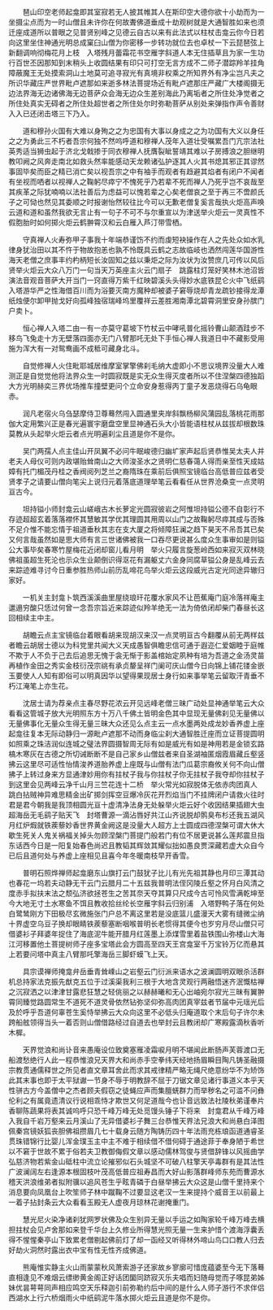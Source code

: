 <!-- { "loadSidebar": true } -->
　　琶山印空老师起龛即其室寂若无人披其帷其人在斯印空大德你欲十小劫而为一坐摄尘点而为一时山僧且未许你在何故聻佛道垂成十劫观树就是大通智胜如来也须迁座成道所以普眼之见普贤别峰之见德云自古以来有此法式以柱杖击龛云你今日若向这里坐住神通光明总成窠臼山僧为你密移一步转功就位去也卓杖一下云琵琶弦上新翻调响彻梅花月上枝　入塔残月蕾霜花书空雁字斜道人本无住插草且为家一生功行百世丕因那知到末稍头上收圆结果有印只可打空无言方成不二师子潜踪羚羊挂角障蔽魔王无处摸索洞山土地莫可追寻寂光有真境非权乘之所知界外有净尘岂凡夫之所识华藏庄严世界毗卢遮那如来逝多林法菩提场近有毗卢遮那庄严藏广大楼阁摄无边法界海无边诸佛海无边菩萨众会海无边众生差别海此乃离垢者之所住处净觉者之所住处真实无碍者之所住处超世者之所住处尔时弥勒菩萨从别处来弹指作声令善财入入已还闭击塔三下乃入。

　　道和穆孙火国有大难以身殉之之为忠国有大事以身成之之为功国有大义以身任之之为勇此三不朽者吾宗何独不然呜呼道和穆禅人茂年入道壮受嘱累吾门亢宗法社英秀适当狮虫起于济北戈戟掺于同衣穆禅人抚膺裂眦誓靖其难以子房搏浪之胆继明教叩阙之风奔走南北如救头然率能感动天龙赖诸弘护逐其人火其书熄其邪正其谬然事固毕矣而臣之精已消亡矣以视吾宗之中有袖手而观者有趋避其焰者有闭户不闻者有坐视而哂者以视禅人之鞠躬尽瘁宁不愧死乎乃若辈不死而禅人乃死乎岂不哀哉至其疾革之际犹喃喃以法社善后为虑益可以愧若辈之心矣老僧哀之至于再三不啻颜氏子之可恸也然见其委顺之时报谢怡然较往比今可以无歉老僧复奚言哉执火炬高声唤云道和道和虽然我欲无言止有一句子不可不与尔重宣以为津送举火炬云一灵真性不假胞胎时如何掷火炬云鹤翀霄汉和云白雁入芦汀带雪栖。

　　守真禅人火寿弥甲子事我十年端恭谨饬不约而虔短袂操作在人之先处众如水乳律身犹治田以其不忤于物故抱恙也孰不怜既具云鹤之志故临岐也洒然闯莲华国游性海天老僧之庶事丰约杓柄短长汝固知之兹以秉炬之际为汝状为汝赞庶几可传以风后贤举火炬云大众八万门一句当天万英座主火云门扇子　跳露柱灯笼好笑林木池沼皆演法音观音菩萨大开当门一窍直得万紫千红映碧溪头头得妙水底铁昆仑火中飞纸鹞　入塔游华严之性海借百川而为浴要灭南方魔种却被婆子窘辱烧却青龙疏钞接得龙潭纸烛便尔卸甲抛戈好向孤峰独宿瑞峰坞里覆祥云差胜湘南潭北碧霄洞里安身孙膑门户卖卜。

　　恒心禅人入塔二由一有一亦莫守葛坡下竹杖云中哮吼普化摇铃曹山颠酒跬步不移鸟飞兔走十方无壁落四面亦无门八臂那吒无处下手恒心禅人我道日中不藏影受用施为浑大有一对鸳鸯画不成秪可藏身北斗。

　　自觉修禅人火住毗耶城居维摩室掌擎佛刹毛纳大虚即小不思议境界没量大人难测正是自觉觉他将法界众生一时圆寂既是实无众生得灭度者所以不住涅槃四德独蹈大方光明赫奕三界优场推车撞壁更问个立命安身惹得丙丁童子发恶烧得石乌龟眼赤。

　　润凡老宿火乌刍瑟摩侍卫尊蓦然闯入圆通里夹岸斜飘杨柳风蒲园乱落桃花雨那伽大定用繁兴正是春光遍寰宇磨盘空里显神通石头大小皆能语柱杖从兹拔却根数珠莫教从头起举火炬云者点光明遍刹尘且道是你不是你。

　　吴门两孺人点主佳山开凤翼不必问牛眠峻德归幽圹家声起后贤恭惟吴太夫人并老夫人母仪可则内政堪贻耸南山之大师浚圣水之贤明仁慈春蔼人得而亲至性天成姑嫜有托门楣茂丹桂之香阀阅列芝兰之裔隋珠在乘前后俱照宝镜临台高低普应兹者受贤孝子之请要山僧向笔尖上说归元着落底道理举笔云看看任从世界沧桑变一点灵明亘古今。

　　坦持镒小师封龛云山嵯峨古木长萝定光圆寂彼岩之阿惟坦持镒公德不自彰行不存迹超超玄着落落襟怀其慧敏其学优其理圆其用周以山门之故鞠躬尽瘁其成与否殊不足介惟不能忘情于祖道垂秋其志在支大厦之将倾障狂澜之趋下昊天不吊吾其已矣又何言哉虽然如是思大师有言三世诸佛被我一口吞尽更说甚么度众生事审如是则镒公大事毕矣春寒竹屋梅花近闭却窗儿看月明　举火只履言旋葱岭西如来寂灭双林晓佛祖虽超生死沦也示众生业颠倒识得沤花有漏躯丈六金身同腐草镒公身是乱峰云去来踪迹难寻讨今日重参胜热师山前历乱啼花鸟举火炬云这段威光古定光同途异辙归家好。

　　一机关主封龛卜筑西溪溪曲里屋绕琅玕花覆水家风不让芭蕉庵门庭冷落祥庵主邋遢穷酸只恁过何曾一念吾宗旨近来踪迹似羚羊绝无一法为倚依闭却柴门春昼长这回相续主中主。

　　胡瞻云点主宝镜临台着眼看胡来现胡汉来汉一点灵明亘古今翻覆从前无两样兹者瞻云胡居士德以为科党里共闻大义天成愚智俱瞻忠信可通于遐迩仁爱姻睦于庭帷不欺于人不负于己去后追思无愧于衾无惭于影盖棺始定夙种有培为吾道之金汤灵苗再植作金田之秀实金枝衍茂宗祧有承贞嫠呈祥门阑可庆山僧今日向锦上铺花镂金嵌玉要使人人知有即俗可以明真因华以望得果现居士身行如来事举笔云留取汗青垂不朽江淹笔上亦生花。

　　沈居士请为荐亲点主春尽野花浓云开见远峰老僧三昧广动处显神通举笔云大众看看这管城子放大光明照东方十万八千佛土皆明金色其中显现无量佛刹见无量佛以无量佛事化无量众生得无量三昧大众还见么点主云一点水墨两处成龙妙香养虚上座起龛往复本无际动静归一源毗卢遮那不动而身临尘刹大通智胜迁座而立证菩提圆明如照乘之珠洁润似连城之璧法界圆摄智周无际有如是威光有如是神用若是金锁玄路槁木寒灰在古德之所切诫断断不是自己家乡山僧兹者来自圣湖袖匿烟霞眉藏丘壑竖拂云这里尽可适性怡情浚养道胎养虚上座既与山僧有法门瓜葛宗裔攸关何不向山僧拂子上转过身来方显通津妙用你有拄杖子我与你拄杖子你无拄杖子我夺却你拄杖子到这里会见两峰云净千山月三竺花连十二桥　举火常光如寂脱体无依赤肉团真人　跳白拈贼神异难思精金出矿掷剑挥空豆爆冷灰花开烈焰当门不挂牌闭户请救火往时君是君今朝我是我顶相圆光亘十虚清净法身无处躲举火炬云好个收因结果插翅大虫超海岳无毛鹞子贴天飞　封塔曹源一滴沾唇好共江山齐说脱却鹘臭布杉还我五湖风月红炉煆就铁蒺藜妙香世界黄金阙这是没量大人超方上士圆成四德涅槃可谓大休大歇生死关人鬼关祸福关掉头勿顾涅槃门菩提门般若门有位不居更说甚么莲邦震旦指东话西今日是一阳复始春色尚迟且教韬其辉敛其耀似拙如愚良贾深藏若虚大众自今已后且道何处与养虚上座相见且喜今年冬暖南枝早开香雪。

　　普明石照烨禅师起龛磨东山旗打云门鼓犹子比儿有光先祖其静也月印三潭其动也春花一坞若夫动静无干云门云腊月二十五兹我普明法侄冈陵丘壑之怀月白风清之度赤手拟扶末法之颓弘济欲拯苍生之苦其奈天夺其算只尺成今古可怜风雪满乾坤至今大地无寸土水寒鱼不饵且教收拾丝纶长空雁字斜云归别浦　入塔野鸭子落在何处白鹭鸶刚方下田极尽玄微施张门户总不离这里若是没底篮儿盛漫天大雾有缝微尘纳十界虚空乌豆子换却眼睛铁蒺藜塞断咽喉普明长老惯得其便今也岁穷月尽山僧只可借婆衫子拜婆年捉住了海底泥牛能开腊月红莲墨上添煤雪里着盐铁围山弥楼山大海江河移置他土菩提树师子座多宝塔此会方圆高至四天王宫龛室千万宝铃万亿而悬其上若要问塔中真主八臂那吒擎海岳三脚虾蟆飞上天。

　　具宗谟禅师掩龛弁岳垂青耸嵊山之岩壑云门衍派来语水之波澜圆明双眼杀活群机总持家法克振先猷克五位于过溪渠我利三根于大地含灵观行两融悟迷齐泯慨枯禅之沉寂洒之以津津甘露悲狂慧之轻佻丽之以赫赫曦和无心出岫宛尔寂光三昧有翼翀霄同臻觉路圆常生不道死不道灵骨依然钻弥坚仰弥高肉团真宰兹者节届中元瑶光后及於呼乎吾道何辜苍生奚恃举拂云大众向这里不必低头归庵道取个末后句子许尔未跨船舷领得当头一着否则山僧借路经过自道去也举封云且教闭却广寒殿露滴秋香听木樨。

　　天界觉浪和尚讣音来愚庵设位致奠塞雁凌霜唳月明不堪闻此断肠声芙蓉渡口无船渡愁绝行人此一程恭惟浪兄天界大和尚赤手空拳纬天经地扬眉瞬目陶凡铸圣融摄宗教贯通儒释世之所见者直文章耳舍此而求其戒律精严略无绳尺绝意纷华不为矫饰此其末事也即于太平狱谳一节身不辱于明教辞不屈于刀锯文章见诸行事道义本乎天性骈古方今盖僧中之杰者顾夫假窃之徒蝇应声而集膻蜣群力而举秽名之可滥不问彝伦利之有属竟遗清议行说相乖恃才欺世又何足道哉今也讣音远致法社陵秋弟谨奉片香聊陈蔬果将表其诚呜呼只恐千峰万峰无处觅馒头锤子下将来　封龛君从千峰万峰入我自千岩万壑来云月溪山了无异借婆衫子舞三台恭惟天界法兄浪大和尚悬白泽图佩秦宫镜妖狐丧胆佛祖攒眉几七十载身云随方陶铸历四十年法雨充栋琅函道通睿圣贯珠错锦行比婴儿浑金璞玉主中主不难于相续借不借何碍于通途菲于奉身陋于希世以不窘于世故不累于俗若夫卫教御侮假文章以感动儒林驾俊与贤借辞锋以风摇曲学弘慈济物若紫金山砥柱中流立论摧邪似石头城坚不可破八柱擎天亭毒群有是其法性广波澜阔左右逢源本根固枝叶茂高低普应祖寿昌而大好山影落群峰师东苑而曹源水稽天洪浪维弟者拟附骥以追风苍生乎眩青磷于白昼举拂云大众这是山僧千里持来个消息要向凤凰台上吹笙师子林中蹴鞠不过要显这老汉一生来提持个威音王以前最上一着子拈封条云大众看看玉殿无人虚夜月琼林花谢掩重门。

　　慧光尼火染净诸刹犹网罗状佛及众生别异无量以手运之如陶家轮千峰万峰去横担拄杖会见卢舍那如来登千华台上久修业所得慧光照无量一生来护惜个渡海浮囊丢得不惺惺秦亭山下致累老僧剔起佛前灯了却一函经又听得林外啼山鸟口口教人归去好劫火洞然时露出衣中宝有性无性齐成佛道。

　　熊庵惟实静主火山雨蒙蒙秋风萧索游子还家故乡寥廓可惜庞蕴婆至今无下落蓦直相逢见不难烟云缥缈黄金阁正好话团圞同跻寂灭乐夫唱而妇随母觉而子啄昆弟姊妹优昙萼萼同声相应鸣空天乐释迦引前弥勒约后中间的是什么人师子游行不求伴侣西湖水上行六桥烟雨火中纸鹞泥牛落水掷火炬云且道是你不是你。

